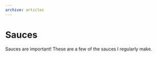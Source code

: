 ```yaml
---
archive: articles
---
```


# Sauces

Sauces are important! These are a few of the sauces I regularly make.
